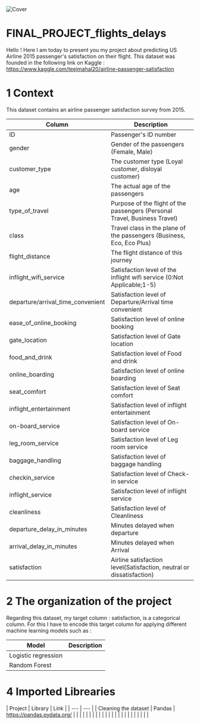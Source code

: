 ![Cover](https://github.com/izelyekrek/FINAL_PROJECT_passengers_satisfaction/blob/Images/1002487-aviation.webp)

# FINAL_PROJECT_flights_delays

Hello ! Here I am today to present you my project about predicting US Airline 2015 passenger's satisfaction on their flight.
This dataset was founded in the following link on Kaggle : https://www.kaggle.com/teejmahal20/airline-passenger-satisfaction

# 1 Context 

This dataset contains an airline passenger satisfaction survey from 2015.

| Column | Description |
| --- | --- |
| ID | Passenger's ID number |
| gender | Gender of the passengers (Female, Male) |
| customer_type | The customer type (Loyal customer, disloyal customer) |
| age | The actual age of the passengers |
| type_of_travel | Purpose of the flight of the passengers (Personal Travel, Business Travel) |
| class | Travel class in the plane of the passengers (Business, Eco, Eco Plus) |
| flight_distance | The flight distance of this journey |
| inflight_wifi_service | Satisfaction level of the inflight wifi service (0:Not Applicable;1-5) |
| departure/arrival_time_convenient | Satisfaction level of Departure/Arrival time convenient |
| ease_of_online_booking | Satisfaction level of online booking |
| gate_location | Satisfaction level of Gate location |
| food_and_drink | Satisfaction level of Food and drink |
| online_boarding | Satisfaction level of online boarding |
| seat_comfort | Satisfaction level of Seat comfort |
| inflight_entertainment | Satisfaction level of inflight entertainment |
| on-board_service | Satisfaction level of On-board service |
| leg_room_service | Satisfaction level of Leg room service |
| baggage_handling | Satisfaction level of baggage handling |
| checkin_service | Satisfaction level of Check-in service |
| inflight_service | Satisfaction level of inflight service |
| cleanliness | Satisfaction level of Cleanliness |
| departure_delay_in_minutes | Minutes delayed when departure |
| arrival_delay_in_minutes | Minutes delayed when Arrival |
| satisfaction | Airline satisfaction level(Satisfaction, neutral or dissatisfaction) |


# 2 The organization of the project 

Regarding this dataset, my target column : satisfaction, is a categorical column. 
For this I have to encode this target column for applying different machine learning models such as :

| Model | Description |
| --- | --- |
| Logistic regression | |
| Random Forest | |

# 4 Imported Librearies
| Project | Library | Link |
| --- | --- |
| Cleaning the dataset | Pandas | https://pandas.pydata.org/ | 
| | | |
|  | |
| | | |
| | | |
| | | |
| | | |
